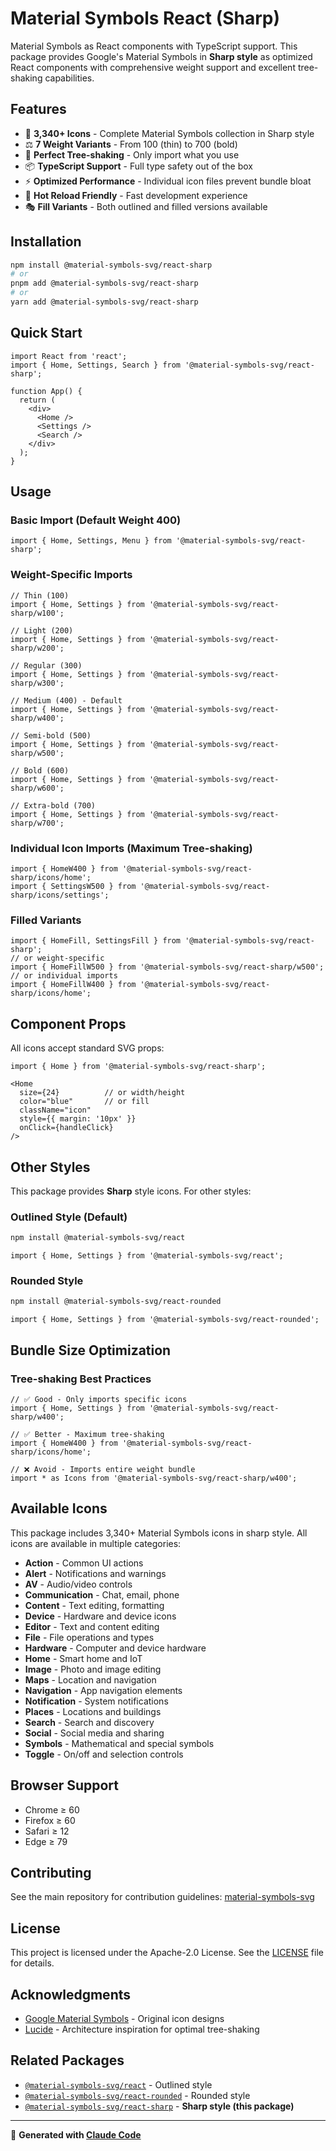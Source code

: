 # Material Symbols React (Sharp)

Material Symbols as React components with TypeScript support. This package provides Google's Material Symbols in **Sharp style** as optimized React components with comprehensive weight support and excellent tree-shaking capabilities.

## Features

- 🎨 **3,340+ Icons** - Complete Material Symbols collection in Sharp style
- ⚖️ **7 Weight Variants** - From 100 (thin) to 700 (bold)
- 🌳 **Perfect Tree-shaking** - Only import what you use
- 📦 **TypeScript Support** - Full type safety out of the box
- ⚡ **Optimized Performance** - Individual icon files prevent bundle bloat
- 🔄 **Hot Reload Friendly** - Fast development experience
- 🎭 **Fill Variants** - Both outlined and filled versions available

## Installation

```bash
npm install @material-symbols-svg/react-sharp
# or
pnpm add @material-symbols-svg/react-sharp
# or
yarn add @material-symbols-svg/react-sharp
```

## Quick Start

```tsx
import React from 'react';
import { Home, Settings, Search } from '@material-symbols-svg/react-sharp';

function App() {
  return (
    <div>
      <Home />
      <Settings />
      <Search />
    </div>
  );
}
```

## Usage

### Basic Import (Default Weight 400)

```tsx
import { Home, Settings, Menu } from '@material-symbols-svg/react-sharp';
```

### Weight-Specific Imports

```tsx
// Thin (100)
import { Home, Settings } from '@material-symbols-svg/react-sharp/w100';

// Light (200)
import { Home, Settings } from '@material-symbols-svg/react-sharp/w200';

// Regular (300)
import { Home, Settings } from '@material-symbols-svg/react-sharp/w300';

// Medium (400) - Default
import { Home, Settings } from '@material-symbols-svg/react-sharp/w400';

// Semi-bold (500)
import { Home, Settings } from '@material-symbols-svg/react-sharp/w500';

// Bold (600)
import { Home, Settings } from '@material-symbols-svg/react-sharp/w600';

// Extra-bold (700)
import { Home, Settings } from '@material-symbols-svg/react-sharp/w700';
```

### Individual Icon Imports (Maximum Tree-shaking)

```tsx
import { HomeW400 } from '@material-symbols-svg/react-sharp/icons/home';
import { SettingsW500 } from '@material-symbols-svg/react-sharp/icons/settings';
```

### Filled Variants

```tsx
import { HomeFill, SettingsFill } from '@material-symbols-svg/react-sharp';
// or weight-specific
import { HomeFillW500 } from '@material-symbols-svg/react-sharp/w500';
// or individual imports
import { HomeFillW400 } from '@material-symbols-svg/react-sharp/icons/home';
```

## Component Props

All icons accept standard SVG props:

```tsx
import { Home } from '@material-symbols-svg/react-sharp';

<Home 
  size={24}          // or width/height
  color="blue"       // or fill
  className="icon"
  style={{ margin: '10px' }}
  onClick={handleClick}
/>
```

## Other Styles

This package provides **Sharp** style icons. For other styles:

### Outlined Style (Default)
```bash
npm install @material-symbols-svg/react
```

```tsx
import { Home, Settings } from '@material-symbols-svg/react';
```

### Rounded Style
```bash
npm install @material-symbols-svg/react-rounded
```

```tsx
import { Home, Settings } from '@material-symbols-svg/react-rounded';
```

## Bundle Size Optimization

### Tree-shaking Best Practices

```tsx
// ✅ Good - Only imports specific icons
import { Home, Settings } from '@material-symbols-svg/react-sharp/w400';

// ✅ Better - Maximum tree-shaking
import { HomeW400 } from '@material-symbols-svg/react-sharp/icons/home';

// ❌ Avoid - Imports entire weight bundle
import * as Icons from '@material-symbols-svg/react-sharp/w400';
```

## Available Icons

This package includes 3,340+ Material Symbols icons in sharp style. All icons are available in multiple categories:

- **Action** - Common UI actions
- **Alert** - Notifications and warnings  
- **AV** - Audio/video controls
- **Communication** - Chat, email, phone
- **Content** - Text editing, formatting
- **Device** - Hardware and device icons
- **Editor** - Text and content editing
- **File** - File operations and types
- **Hardware** - Computer and device hardware
- **Home** - Smart home and IoT
- **Image** - Photo and image editing
- **Maps** - Location and navigation
- **Navigation** - App navigation elements
- **Notification** - System notifications
- **Places** - Locations and buildings
- **Search** - Search and discovery
- **Social** - Social media and sharing
- **Symbols** - Mathematical and special symbols
- **Toggle** - On/off and selection controls

## Browser Support

- Chrome ≥ 60
- Firefox ≥ 60
- Safari ≥ 12
- Edge ≥ 79

## Contributing

See the main repository for contribution guidelines: [material-symbols-svg](https://github.com/k-s-h-r/material-symbols-svg)

## License

This project is licensed under the Apache-2.0 License. See the [LICENSE](../../LICENSE) file for details.

## Acknowledgments

- [Google Material Symbols](https://fonts.google.com/icons) - Original icon designs
- [Lucide](https://lucide.dev/) - Architecture inspiration for optimal tree-shaking

## Related Packages

- [`@material-symbols-svg/react`](../react) - Outlined style
- [`@material-symbols-svg/react-rounded`](../react-rounded) - Rounded style
- [`@material-symbols-svg/react-sharp`](../react-sharp) - **Sharp style (this package)**

---

🚀 **Generated with [Claude Code](https://claude.ai/code)**